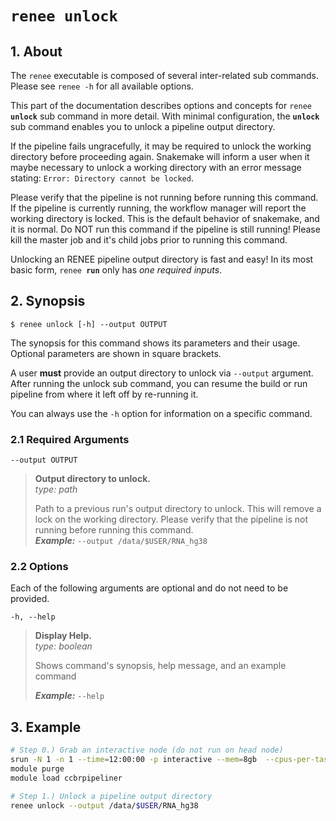 # <code>renee <b>unlock</b></code>

## 1. About

The `renee` executable is composed of several inter-related sub commands. Please see `renee -h` for all available options.

This part of the documentation describes options and concepts for <code>renee <b>unlock</b></code> sub command in more detail. With minimal configuration, the **`unlock`** sub command enables you to unlock a pipeline output directory.

If the pipeline fails ungracefully, it may be required to unlock the working directory before proceeding again. Snakemake will inform a user when it maybe necessary to unlock a working directory with an error message stating: `Error: Directory cannot be locked`.

Please verify that the pipeline is not running before running this command. If the pipeline is currently running, the workflow manager will report the working directory is locked. This is the default behavior of snakemake, and it is normal. Do NOT run this command if the pipeline is still running! Please kill the master job and it's child jobs prior to running this command.

Unlocking an RENEE pipeline output directory is fast and easy! In its most basic form, <code>renee <b>run</b></code> only has _one required inputs_.

## 2. Synopsis

```text
$ renee unlock [-h] --output OUTPUT
```

The synopsis for this command shows its parameters and their usage. Optional parameters are shown in square brackets.

A user **must** provide an output directory to unlock via `--output` argument. After running the unlock sub command, you can resume the build or run pipeline from where it left off by re-running it.

You can always use the `-h` option for information on a specific command.

### 2.1 Required Arguments

`--output OUTPUT`

> **Output directory to unlock.**  
> _type: path_
>
> Path to a previous run's output directory to unlock. This will remove a lock on the working directory. Please verify that the pipeline is not running before running this command.  
> **_Example:_** `--output /data/$USER/RNA_hg38`

### 2.2 Options

Each of the following arguments are optional and do not need to be provided.

`-h, --help`

> **Display Help.**  
> _type: boolean_
>
> Shows command's synopsis, help message, and an example command
>
> **_Example:_** `--help`

## 3. Example

```bash
# Step 0.) Grab an interactive node (do not run on head node)
srun -N 1 -n 1 --time=12:00:00 -p interactive --mem=8gb  --cpus-per-task=4 --pty bash
module purge
module load ccbrpipeliner

# Step 1.) Unlock a pipeline output directory
renee unlock --output /data/$USER/RNA_hg38
```
